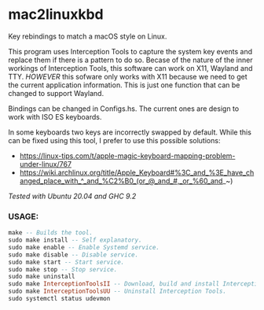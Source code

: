 # mac2linuxkbd

Key rebindings to match a macOS style on Linux.

This program uses Interception Tools to capture the system key events and 
replace them if there is a pattern to do so. Becase of the nature of the
inner workings of Interception Tools, this software can work on X11,
Wayland and TTY. *HOWEVER* this sofware only works with X11 because
we need to get the current application information. This is just one
function that can be changed to support Wayland.

Bindings can be changed in Configs.hs. The current ones are design
to work with ISO ES keyboards.

In some keyboards two keys are incorrectly swapped by default. While this can be fixed using this tool, I prefer to use this possible solutions:
- https://linux-tips.com/t/apple-magic-keyboard-mapping-problem-under-linux/767
- https://wiki.archlinux.org/title/Apple_Keyboard#%3C_and_%3E_have_changed_place_with_^_and_%C2%B0_(or_@_and_#,_or_%60_and_~)

*Tested with Ubuntu 20.04 and GHC 9.2*

### USAGE:

```haskell
make -- Builds the tool.
sudo make install -- Self explanatory.
sudo make enable -- Enable Systemd service.
sudo make disable -- Disable service.
sudo make start -- Start service.
sudo make stop -- Stop service.
sudo make uninstall
sudo make InterceptionToolsII -- Download, build and install Interception Tools.
sudo make InterceptionToolsUU -- Uninstall Interception Tools.
sudo systemctl status udevmon
```
